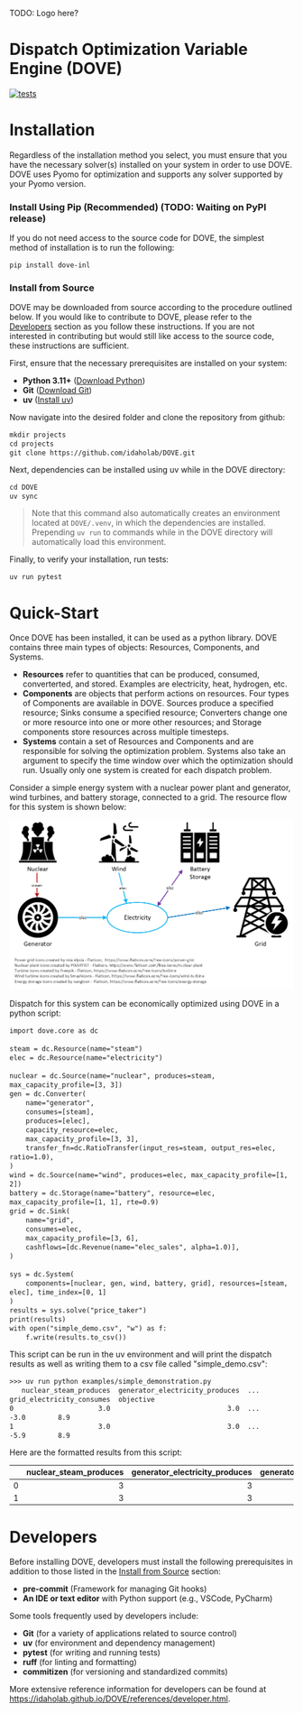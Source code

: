 TODO: Logo here?
# Dispatch Optimization Variable Engine (DOVE)
[![tests](https://github.com/idaholab/DOVE/actions/workflows/run-tests.yml/badge.svg?branch=main)](https://github.com/idaholab/DOVE/actions/workflows/run-tests.yml)

# Installation

Regardless of the installation method you select, you must ensure that you have the necessary solver(s) installed on your system in order to use DOVE. DOVE uses Pyomo for optimization and supports any solver supported by your Pyomo version.

### Install Using Pip (Recommended) (TODO: Waiting on PyPI release)
If you do not need access to the source code for DOVE, the simplest method of installation is to run the following:
```
pip install dove-inl
```

### Install from Source
DOVE may be downloaded from source according to the procedure outlined below. If you would like to contribute to DOVE, please refer to the [Developers](#developers) section as you follow these instructions. If you are not interested in contributing but would still like access to the source code, these instructions are sufficient.

First, ensure that the necessary prerequisites are installed on your system:
- **Python 3.11+** ([Download Python](https://www.python.org/downloads/))
- **Git** ([Download Git](https://git-scm.com/downloads))
- **uv** ([Install uv](https://docs.astral.sh/uv/getting-started/installation/))

Now navigate into the desired folder and clone the repository from github:
```
mkdir projects
cd projects
git clone https://github.com/idaholab/DOVE.git
```
Next, dependencies can be installed using uv while in the DOVE directory:
```
cd DOVE
uv sync
```
> Note that this command also automatically creates an environment located at `DOVE/.venv`, in which the dependencies are installed. Prepending `uv run` to commands while in the DOVE directory will automatically load this environment.

Finally, to verify your installation, run tests:
```
uv run pytest
```

# Quick-Start
Once DOVE has been installed, it can be used as a python library. DOVE contains three main types of objects: Resources, Components, and Systems.
- **Resources** refer to quantities that can be produced, consumed, converterted, and stored. Examples are electricity, heat, hydrogen, etc.
- **Components** are objects that perform actions on resources. Four types of Components are available in DOVE. Sources produce a specified resource; Sinks consume a specified resource; Converters change one or more resource into one or more other resources; and Storage components store resources across multiple timesteps.
- **Systems** contain a set of Resources and Components and are responsible for solving the optimization problem. Systems also take an argument to specify the time window over which the optimization should run. Usually only one system is created for each dispatch problem.

Consider a simple energy system with a nuclear power plant and generator, wind turbines, and battery storage, connected to a grid. The resource flow for this system is shown below:

![Energy Flow Diagram](./images/energy_flow_diagram_minimal.png)

Dispatch for this system can be economically optimized using DOVE in a python script:

```
import dove.core as dc

steam = dc.Resource(name="steam")
elec = dc.Resource(name="electricity")

nuclear = dc.Source(name="nuclear", produces=steam, max_capacity_profile=[3, 3])
gen = dc.Converter(
    name="generator",
    consumes=[steam],
    produces=[elec],
    capacity_resource=elec,
    max_capacity_profile=[3, 3],
    transfer_fn=dc.RatioTransfer(input_res=steam, output_res=elec, ratio=1.0),
)
wind = dc.Source(name="wind", produces=elec, max_capacity_profile=[1, 2])
battery = dc.Storage(name="battery", resource=elec, max_capacity_profile=[1, 1], rte=0.9)
grid = dc.Sink(
    name="grid",
    consumes=elec,
    max_capacity_profile=[3, 6],
    cashflows=[dc.Revenue(name="elec_sales", alpha=1.0)],
)

sys = dc.System(
    components=[nuclear, gen, wind, battery, grid], resources=[steam, elec], time_index=[0, 1]
)
results = sys.solve("price_taker")
print(results)
with open("simple_demo.csv", "w") as f:
    f.write(results.to_csv())
```
This script can be run in the uv environment and will print the dispatch results as well as writing them to a csv file called "simple_demo.csv":
```
>>> uv run python examples/simple_demonstration.py
   nuclear_steam_produces  generator_electricity_produces  ...  grid_electricity_consumes  objective
0                     3.0                             3.0  ...                       -3.0        8.9
1                     3.0                             3.0  ...                       -5.9        8.9
```

Here are the formatted results from this script:

|    |   nuclear_steam_produces |   generator_electricity_produces |   generator_steam_consumes |   wind_electricity_produces |   battery_SOC |   battery_charge |   battery_discharge |   grid_electricity_consumes |   objective |
|-------------:|-------------------------:|---------------------------------:|---------------------------:|----------------------------:|--------------:|-----------------:|--------------------:|----------------------------:|------------:|
|            0 |                        3 |                                3 |                         -3 |                           1 |      0.948683 |                1 |                 0   |                        -3   |         8.9 |
|            1 |                        3 |                                3 |                         -3 |                           2 |      0        |                0 |                 0.9 |                        -5.9 |         8.9 |

# Developers
Before installing DOVE, developers must install the following prerequisites in addition to those listed in the [Install from Source](#install-from-source) section:
- **pre-commit** (Framework for managing Git hooks)
- **An IDE or text editor** with Python support (e.g., VSCode, PyCharm)

Some tools frequently used by developers include:
- **Git** (for a variety of applications related to source control)
- **uv** (for environment and dependency management)
- **pytest** (for writing and running tests)
- **ruff** (for linting and formatting)
- **commitizen** (for versioning and standardized commits)

More extensive reference information for developers can be found at https://idaholab.github.io/DOVE/references/developer.html.
